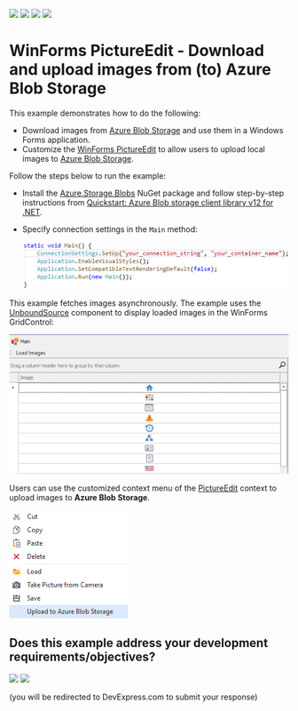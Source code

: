 <!-- default badges list -->
![](https://img.shields.io/endpoint?url=https://codecentral.devexpress.com/api/v1/VersionRange/223129392/19.2.3%2B)
[![](https://img.shields.io/badge/Open_in_DevExpress_Support_Center-FF7200?style=flat-square&logo=DevExpress&logoColor=white)](https://supportcenter.devexpress.com/ticket/details/T834743)
[![](https://img.shields.io/badge/📖_How_to_use_DevExpress_Examples-e9f6fc?style=flat-square)](https://docs.devexpress.com/GeneralInformation/403183)
[![](https://img.shields.io/badge/💬_Leave_Feedback-feecdd?style=flat-square)](#does-this-example-address-your-development-requirementsobjectives)
<!-- default badges end -->

# WinForms PictureEdit - Download and upload images from (to) Azure Blob Storage

This example demonstrates how to do the following:

* Download images from [Azure Blob Storage](https://azure.microsoft.com/en-us/services/storage/blobs/) and use them in a Windows Forms application.
* Customize the [WinForms PictureEdit](https://docs.devexpress.com/WindowsForms/DevExpress.XtraEditors.PictureEdit) to allow users to upload local images to [Azure Blob Storage](https://azure.microsoft.com/en-us/services/storage/blobs/).

Follow the steps below to run the example:

* Install the [Azure.Storage.Blobs](https://www.nuget.org/packages/Azure.Storage.Blobs) NuGet package and follow step-by-step instructions from [Quickstart: Azure Blob storage client library v12 for .NET](https://docs.microsoft.com/en-us/azure/storage/blobs/storage-quickstart-blobs-dotnet#download-a-blob).
* Specify connection settings in the `Main` method:

  ![Code Sample](code.png)

This example fetches images asynchronously. The example uses the [UnboundSource](https://docs.devexpress.com/CoreLibraries/DevExpress.Data.UnboundSource) component to display loaded images in the WinForms GridControl:

![WinForms Data Grid - DevExpress](grid.png)

Users can use the customized context menu of the [PictureEdit](https://docs.devexpress.com/WindowsForms/DevExpress.XtraEditors.PictureEdit) context to upload images to **Azure Blob Storage**.

![Customized Context Menu - WinForms Picture Editor](menu.png)
<!-- feedback -->
## Does this example address your development requirements/objectives?

[<img src="https://www.devexpress.com/support/examples/i/yes-button.svg"/>](https://www.devexpress.com/support/examples/survey.xml?utm_source=github&utm_campaign=how-to-load-and-upload-images-from-and-to-azure-blob-storage&~~~was_helpful=yes) [<img src="https://www.devexpress.com/support/examples/i/no-button.svg"/>](https://www.devexpress.com/support/examples/survey.xml?utm_source=github&utm_campaign=how-to-load-and-upload-images-from-and-to-azure-blob-storage&~~~was_helpful=no)

(you will be redirected to DevExpress.com to submit your response)
<!-- feedback end -->

